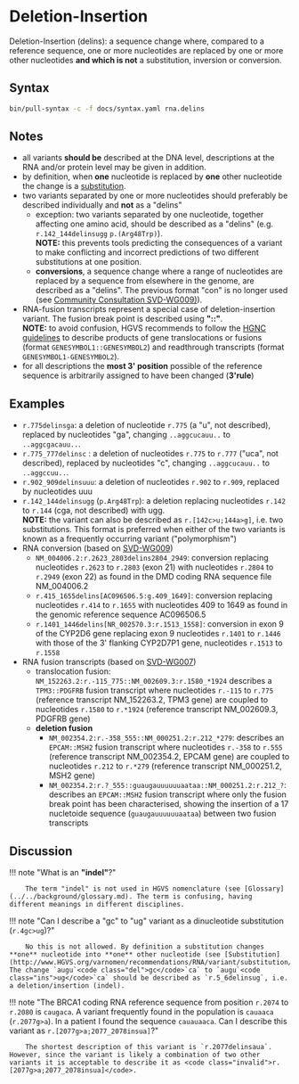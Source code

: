 # Deletion-Insertion

<!-- ## Definition -->

Deletion-Insertion (delins): a sequence change where, compared to a reference sequence, one or more nucleotides are replaced by one or more other nucleotides **and which is not** a substitution, inversion or conversion.

## Syntax

```sh exec="true"
bin/pull-syntax -c -f docs/syntax.yaml rna.delins
```

## Notes

- all variants **should be** described at the DNA level, descriptions at the RNA and/or protein level may be given in addition.
- by definition, when **one** nucleotide is replaced by **one** other nucleotide the change is a [substitution](substitution.md).
- two variants separated by one or more nucleotides should preferably be described individually and **not** as a "delins"
    - exception: two variants separated by one nucleotide, together affecting one amino acid, should be described as a "delins" (e.g. `r.142_144delinsugg` `p.(Arg48Trp)`).<br>
      **NOTE:** this prevents tools predicting the consequences of a variant to make conflicting and incorrect predictions of two different substitutions at one position.
    - **conversions**, a sequence change where a range of nucleotides are replaced by a sequence from elsewhere in the genome, are described as a "delins". The previous format "con" is no longer used (see [Community Consultation SVD-WG009)](../../consultation/SVD-WG009.md)).
- RNA-fusion transcripts represent a special case of deletion-insertion variant. The fusion break point is described using **"::"**.<br>
  **NOTE:** to avoid confusion, HGVS recommends to follow the [HGNC guidelines](https://www.genenames.org/about/guidelines/) to describe products of gene translocations or fusions (format `GENESYMBOL1::GENESYMBOL2`) and readthrough transcripts (format `GENESYMBOL1-GENESYMBOL2`).
- for all descriptions the **most 3' position** possible of the reference sequence is arbitrarily assigned to have been changed (**3'rule**)

## Examples

- `r.775delinsga`: a deletion of nucleotide `r.775` (a "u", not described), replaced by nucleotides "ga", changing `..aggc`<code class="del">u</code>`cauu..` to `..aggc`<code class="ins">ga</code>`cauu..`.
- `r.775_777delinsc` : a deletion of nucleotides `r.775` to `r.777` ("uca", not described), replaced by nucleotides "c", changing `..aggc`<code class="del">uca</code>`uu..` to `..aggc`<code class="ins">c</code>`uu..`.
- `r.902_909delinsuuu`: a deletion of nucleotides `r.902` to `r.909`, replaced by nucleotides uuu
- `r.142_144delinsugg` (`p.Arg48Trp`): a deletion replacing nucleotides `r.142` to `r.144` (cga, not described) with ugg.<br>
  **NOTE:** the variant can also be described as `r.[142c>u;144a>g]`, i.e. two substitutions. This format is preferred when either of the two variants is known as a frequently occurring variant ("polymorphism")
- RNA conversion (based on [SVD-WG009](../../consultation/SVD-WG009.md))
    - `NM_004006.2:r.2623_2803delins2804_2949`: conversion replacing nucleotides `r.2623` to `r.2803` (exon 21) with nucleotides `r.2804` to `r.2949` (exon 22) as found in the DMD coding RNA sequence file NM_004006.2
    - `r.415_1655delins[AC096506.5:g.409_1649]`: conversion replacing nucleotides `r.414` to `r.1655` with nucleotides 409 to 1649 as found in the genomic reference sequence AC096506.5
    - `r.1401_1446delins[NR_002570.3:r.1513_1558]`: conversion in exon 9 of the CYP2D6 gene replacing exon 9 nucleotides `r.1401` to `r.1446` with those of the 3' flanking CYP2D7P1 gene, nucleotides `r.1513` to `r.1558`
- RNA fusion transcripts (based on [SVD-WG007](../../consultation/SVD-WG007.md))
    - translocation fusion: `NM_152263.2:r.-115_775::NM_002609.3:r.1580_*1924` describes a `TPM3::PDGFRB` fusion transcript where nucleotides `r.-115` to `r.775` (reference transcript NM_152263.2, TPM3 gene) are coupled to nucleotides `r.1580` to `r.*1924` (reference transcript NM_002609.3, PDGFRB gene)
    - **deletion fusion**
        - `NM_002354.2:r.-358_555::NM_000251.2:r.212_*279`: describes an `EPCAM::MSH2` fusion transcript where nucleotides `r.-358` to `r.555` (reference transcript NM_002354.2, EPCAM gene) are coupled to nucleotides `r.212` to `r.*279` (reference transcript NM_000251.2, MSH2 gene)
        - `NM_002354.2:r.?_555::guaugauuuuuuaataa::NM_000251.2:r.212_?`: describes an `EPCAM::MSH2` fusion transcript where only the fusion break point has been characterised, showing the insertion of a 17 nucletoide sequence (`guaugauuuuuuaataa`) between two fusion transcripts

## Discussion

!!! note "What is an **"indel"**?"

        The term "indel" is not used in HGVS nomenclature (see [Glossary](../../background/glossary.md). The term is confusing, having different meanings in different disciplines.

!!! note "Can I describe a "gc" to "ug" variant as a dinucleotide substitution (<code class="invalid">r.4gc>ug</code>)?"

        No this is not allowed. By definition a substitution changes **one** nucleotide into **one** other nucleotide (see [Substitution](http://www.HGVS.org/varnomen/recommendations/RNA/variant/substitution/)). The change `augu`<code class="del">gc</code>`ca` to `augu`<code class="ins">ug</code>`ca` should be described as `r.5_6delinsug`, i.e. a deletion/insertion (indel).

!!! note "The BRCA1 coding RNA reference sequence from position `r.2074` to `r.2080` is `caugaca`. A variant frequently found in the population is `cau`<code class="sub">a</code>`aca` (`r.2077g>a`). In a patient I found the sequence `cau`<code class="sub">a</code><code class="ins">ua</code>`aca`. Can I describe this variant as <code class="invalid">r.[2077g>a;2077_2078insua]</code>?"

        The shortest description of this variant is `r.2077delinsaua`. However, since the variant is likely a combination of two other variants it is acceptable to describe it as <code class="invalid">r.[2077g>a;2077_2078insua]</code>.
